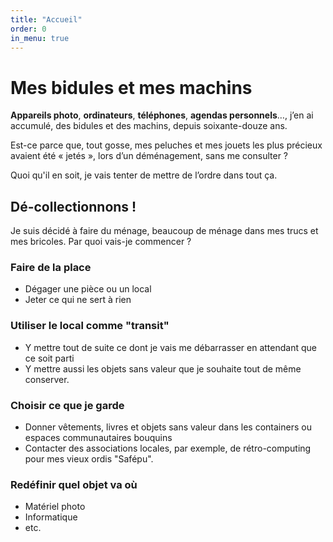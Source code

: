 ```yaml
---
title: "Accueil"
order: 0
in_menu: true
---
```

# Mes bidules et mes machins

**Appareils photo**, **ordinateurs**, **téléphones**, **agendas personnels**…, j’en ai accumulé, des bidules et des machins, depuis soixante-douze ans. 

Est-ce parce que, tout gosse, mes peluches et mes jouets les plus précieux avaient été « jetés », lors d’un déménagement, sans me consulter ?

Quoi qu'il en soit, je vais tenter de mettre de l’ordre dans tout ça. 


## Dé-collectionnons !

Je suis décidé à faire du ménage, beaucoup de ménage dans mes trucs et mes bricoles. Par quoi vais-je commencer ?

### Faire de la place
- Dégager une pièce ou un local
- Jeter ce qui ne sert à rien

### Utiliser le local comme "transit"
- Y mettre tout de suite ce dont je vais me débarrasser en attendant que ce soit parti
- Y mettre aussi les objets sans valeur que je souhaite tout de même conserver. 

### Choisir ce que je garde
- Donner vêtements, livres et objets sans valeur dans les containers ou espaces communautaires bouquins
- Contacter des associations locales, par exemple, de rétro-computing pour mes vieux ordis "Safépu".

### Redéfinir quel objet va où
-  Matériel photo
- Informatique
- etc. 